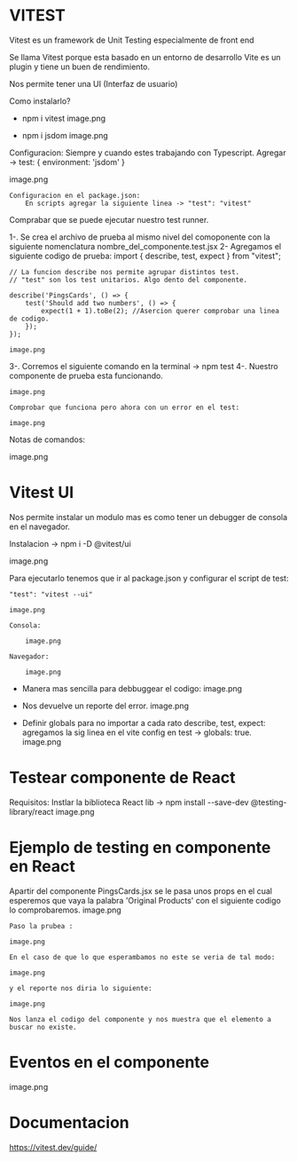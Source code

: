 # VITEST

Vitest es un framework de Unit Testing especialmente de front end

Se llama Vitest porque esta basado en un entorno de desarrollo Vite
es un plugin y tiene un buen de rendimiento.

Nos permite tener una UI (Interfaz de usuario)


Como instalarlo?
 - npm i vitest
    image.png

 - npm i jsdom
    image.png

Configuracion:
    <!-- Agregar -> /// <reference types="vitest"> --> Siempre y cuando estes trabajando con Typescript.
    Agregar -> test: {
    environment: 'jsdom'
  }

  image.png

    Configuracion en el package.json:
        En scripts agregar la siguiente linea -> "test": "vitest"


Comprabar que se puede ejecutar nuestro test runner.

1-. Se crea el archivo de prueba al mismo nivel del comoponente con la siguiente nomenclatura nombre_del_componente.test.jsx
2- Agregamos el siguiente codigo de prueba:
    import { describe, test, expect } from "vitest";

    // La funcion describe nos permite agrupar distintos test.
    // "test" son los test unitarios. Algo dento del componente.

    describe('PingsCards', () => {
        test('Should add two numbers', () => {
            expect(1 + 1).toBe(2); //Asercion querer comprobar una linea de codigo.
        });
    });

    image.png

3-. Corremos el siguiente comando en la terminal -> npm test
4-. Nuestro componente de prueba esta funcionando.

    image.png

    Comprobar que funciona pero ahora con un error en el test:

    image.png


Notas de comandos: 

image.png


# Vitest UI

Nos permite instalar un modulo mas es como tener un debugger de consola en el navegador.

Instalacion -> npm i -D @vitest/ui

image.png

Para ejecutarlo tenemos que ir al package.json y configurar el script de test:

    "test": "vitest --ui"

    image.png

    Consola:

        image.png

    Navegador: 

        image.png

* Manera mas sencilla para debbuggear el codigo:
    image.png

* Nos devuelve un reporte del error.
    image.png

* Definir globals para no importar a cada rato describe, test, expect:
    agregamos la sig linea en el vite config en test -> globals: true.
    image.png

# Testear componente de React

Requisitos: 
    Instlar la biblioteca React lib -> npm install --save-dev @testing-library/react
    image.png

# Ejemplo de testing en componente en React

Apartir del componente PingsCards.jsx se le pasa unos props en el cual esperemos que vaya la palabra 'Original Products' con el siguiente codigo lo comprobaremos.
    image.png

    Paso la prubea :

    image.png

    En el caso de que lo que esperambamos no este se veria de tal modo:

    image.png

    y el reporte nos diria lo siguiente:

    image.png

    Nos lanza el codigo del componente y nos muestra que el elemento a buscar no existe.

# Eventos en el componente    
image.png
# Documentacion
https://vitest.dev/guide/




